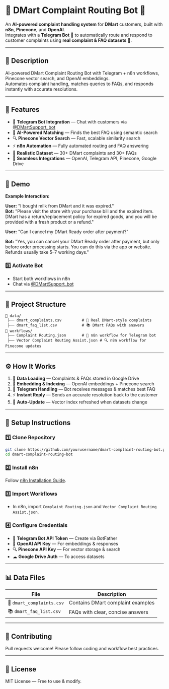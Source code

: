 # 🛒 DMart Complaint Routing Bot 🤖

An **AI-powered complaint handling system** for **DMart** customers, built with **n8n**, **Pinecone**, and **OpenAI**.  
Integrates with a **Telegram Bot** 📱 to automatically route and respond to customer complaints using **real complaint & FAQ datasets** 📂.

---

## 📌 Description
AI-powered DMart Complaint Routing Bot with Telegram + n8n workflows, Pinecone vector search, and OpenAI embeddings.  
Automates complaint handling, matches queries to FAQs, and responds instantly with accurate resolutions.

---

## 🚀 Features

- 📱 **Telegram Bot Integration** — Chat with customers via [@DMartSupport_bot](https://t.me/DMartSupport_bot)  
- 🧠 **AI-Powered Matching** — Finds the best FAQ using semantic search  
- 🔍 **Pinecone Vector Search** — Fast, scalable similarity search  
- ⚡ **n8n Automation** — Fully automated routing and FAQ answering  
- 📂 **Realistic Dataset** — 30+ DMart complaints and 30+ FAQs  
- 🔗 **Seamless Integrations** — OpenAI, Telegram API, Pinecone, Google Drive  

---

## 🎥 Demo

**Example Interaction:**  

**User:** "I bought milk from DMart and it was expired."  
**Bot:** "Please visit the store with your purchase bill and the expired item. DMart has a return/replacement policy for expired goods, and you will be provided with a fresh product or a refund."  

**User:** "Can I cancel my DMart Ready order after payment?"

**Bot:** "Yes, you can cancel your DMart Ready order after payment, but only before order processing starts. You can do this via the app or website. Refunds usually take 5–7 working days."

### 5️⃣ Activate Bot  
- Start both workflows in n8n  
- Chat via [@DMartSupport_bot](https://t.me/DMartSupport_bot)  
---

## 📂 Project Structure

```
📁 data/
 ├── dmart_complaints.csv         # 📝 Real DMart-style complaints  
 ├── dmart_faq_list.csv           # 📚 DMart FAQs with answers  
📁 workflows/
 ├── Complaint Routing.json       # 🤖 n8n workflow for Telegram bot  
 ├── Vector Complaint Routing Assist.json # 🔍 n8n workflow for Pinecone updates  
```

---

## ⚙️ How It Works

1. 📂 **Data Loading** — Complaints & FAQs stored in Google Drive  
2. 🧠 **Embedding & Indexing** — OpenAI embeddings + Pinecone search  
3. 📱 **Telegram Handling** — Bot receives messages & matches best FAQ  
4. ⚡ **Instant Reply** — Sends an accurate resolution back to the customer  
5. 🔄 **Auto-Update** — Vector index refreshed when datasets change  

---

## 🔧 Setup Instructions

### 1️⃣ Clone Repository
```bash
git clone https://github.com/yourusername/dmart-complaint-routing-bot.git
cd dmart-complaint-routing-bot
```

### 2️⃣ Install n8n  
Follow [n8n Installation Guide](https://docs.n8n.io/getting-started/installation/).

### 3️⃣ Import Workflows  
- In n8n, import `Complaint Routing.json` and `Vector Complaint Routing Assist.json`.

### 4️⃣ Configure Credentials  
- 🤖 **Telegram Bot API Token** — Create via BotFather  
- 🧠 **OpenAI API Key** — For embeddings & responses  
- 🔍 **Pinecone API Key** — For vector storage & search  
- ☁ **Google Drive Auth** — To access datasets  

---

## 📊 Data Files

| File | Description |
|------|-------------|
| 📝 `dmart_complaints.csv` | Contains DMart complaint examples |
| 📚 `dmart_faq_list.csv` | FAQs with clear, concise answers |

---

## 🤝 Contributing  
Pull requests welcome! Please follow coding and workflow best practices.

---

## 📜 License  
MIT License — Free to use & modify.
